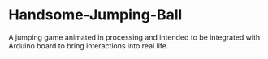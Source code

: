 # Handsome-Jumping-Ball
A jumping game animated in processing and intended to be integrated with Arduino board to bring interactions into real life.

